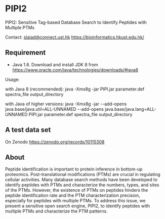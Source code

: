 # PIPI2
PIPI2: Sensitive Tag-based Database Search to Identify Peptides with Multiple PTMs

Contact: slaiad@connect.ust.hk
https://bioinformatics.hkust.edu.hk/
 
## Requirement
- Java 1.8.
Download and install JDK 8 from https://www.oracle.com/java/technologies/downloads/#java8

Usage:

with Java 8 (recommended):
java -Xmx8g -jar PIPI.jar parameter.def spectra_file output_directory

with Java of higher versions:
java -Xmx8g -jar --add-opens java.base/java.util=ALL-UNNAMED --add-opens java.base/java.lang=ALL-UNNAMED PIPI.jar parameter.def spectra_file output_directory

## A test data set
On Zenodo https://zenodo.org/records/10115308

## About
Peptide identification is important to protein inference in bottom-up proteomics. Post-translational modifications (PTMs) are crucial in regulating cellular activities. Many database search methods have been developed to identify peptides with PTMs and characterize the numbers, types, and sites of the PTMs. However, the existence of PTMs on peptides hinders the peptide identification rate and the PTM characterization precision, especially for peptides with multiple PTMs. To address this issue, we present a sensitive open search engine, PIPI2, to identify peptides with multiple PTMs and characterize the PTM patterns.



